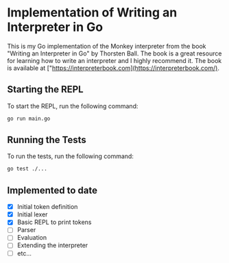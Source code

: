 # Implementation of Writing an Interpreter in Go

This is my Go implementation of the Monkey interpreter from the book "Writing an Interpreter in Go" by Thorsten Ball. The book is a great resource for learning how to write an interpreter and I highly recommend it. The book is available at ["https://interpreterbook.com](https://interpreterbook.com/).

## Starting the REPL

To start the REPL, run the following command:

```bash
go run main.go
```

## Running the Tests

To run the tests, run the following command:

```bash
go test ./...
```

## Implemented to date

- [x] Initial token definition
- [x] Initial lexer
- [x] Basic REPL to print tokens
- [ ] Parser
- [ ] Evaluation
- [ ] Extending the interpreter
- [ ] etc...
